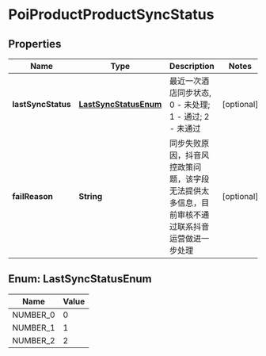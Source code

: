 # PoiProductProductSyncStatus

## Properties
Name | Type | Description | Notes
------------ | ------------- | ------------- | -------------
**lastSyncStatus** | [**LastSyncStatusEnum**](#LastSyncStatusEnum) | 最近一次酒店同步状态, 0 - 未处理; 1 - 通过; 2 - 未通过 |  [optional]
**failReason** | **String** | 同步失败原因，抖音风控政策问题，该字段无法提供太多信息，目前审核不通过联系抖音运营做进一步处理 |  [optional]

<a name="LastSyncStatusEnum"></a>
## Enum: LastSyncStatusEnum
Name | Value
---- | -----
NUMBER_0 | 0
NUMBER_1 | 1
NUMBER_2 | 2
